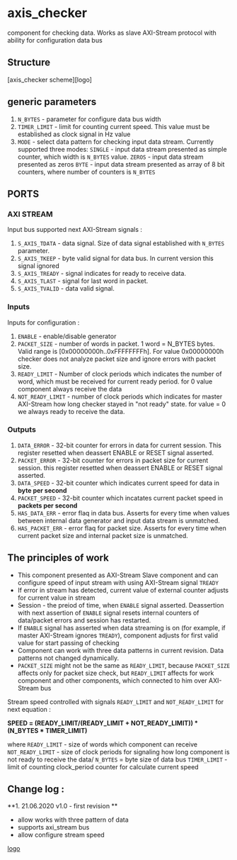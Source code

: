 # axis_checker

component for checking data. Works as slave AXI-Stream protocol with ability for configuration data bus

## Structure 
[axis_checker scheme][logo]

## generic parameters 
1) `N_BYTES` - parameter for  configure data bus width
2) `TIMER_LIMIT` - limit for counting current speed. This value must be established as clock signal in Hz value
3) `MODE` - select data pattern for checking input data stream. Currently supported three modes: 
`SINGLE` - input data stream presented as simple counter, which width is `N_BYTES` value.
`ZEROS` - input data stream presented as zeros
`BYTE` - input data stream presented as array of 8 bit counters, where number of counters is `N_BYTES` 

## PORTS

### AXI STREAM

Input bus supported next AXI-Stream signals : 
1) `S_AXIS_TDATA` - data signal. Size of data signal established with `N_BYTES` parameter.
2) `S_AXIS_TKEEP` - byte valid signal for data bus. In current version this signal ignored
3) `S_AXIS_TREADY` - signal indicates for ready to receive data. 
4) `S_AXIS_TLAST` - signal for last word in packet.
5) `S_AXIS_TVALID` - data valid signal.

### Inputs 

Inputs for configuration : 
1) `ENABLE` - enable/disable generator
2) `PACKET_SIZE` - number of words in packet. 1 word = N_BYTES bytes. Valid range is [0x00000000h..0xFFFFFFFFh]. For value 0x00000000h checker does not analyze packet size and ignore errors with packet size. 
3) `READY_LIMIT` - Number of clock periods which indicates the number of word, which must be received for current ready period. for 0 value component always receive the data
4) `NOT_READY_LIMIT` - number of clock periods which indicates for master AXI-Stream how long checker stayed in "not ready" state. for value = 0 we always ready to receive the data.

### Outputs 

1) `DATA_ERROR` - 32-bit counter for errors in data for current session. This register resetted when deassert ENABLE or RESET signal asserted.
2) `PACKET_ERROR` - 32-bit counter for errors in packet size for current session. this register resetted when deassert ENABLE or RESET signal asserted.
3) `DATA_SPEED` - 32-bit counter which indicates current speed for data in **byte per second**
4) `PACKET_SPEED` - 32-bit counter which incatates current packet speed in **packets per second**
5) `HAS_DATA_ERR` - error flaq in data bus. Asserts for every time when values between internal data generator and input data stream is unmatched. 
6) `HAS_PACKET_ERR` - error flaq for packet size. Asserts for every time when current packet size and internal packet size is unmatched. 

## The principles of work
- This component presented as AXI-Stream Slave component and can configure speed of input stream with using AXI-Stream signal `TREADY`
- If error in stream has detected, current value of external counter adjusts for current value in stream
- Session - the preiod of time, when `ENABLE` signal asserted. Deassertion with next assertion of `ENABLE` signal resets internal counters of data/packet errors and session has restarted.
- If `ENABLE` signal has asserted when data streaming is on (for example, if master AXI-Stream ignores `TREADY`), component adjusts for first valid value for start passing of checking
- Component can work with three data patterns in current revision. Data patterns not changed dynamically.
- `PACKET_SIZE` might not be the same as `READY_LIMIT`, because `PACKET_SIZE` affects only for packet size check, but `READY_LIMIT` affects for work component and other components, which connected to him over AXI-Stream bus

Stream speed controlled with signals `READY_LIMIT` and `NOT_READY_LIMIT` for next equation : 

**SPEED = (READY_LIMIT/(READY_LIMIT + NOT_READY_LIMIT)) * (N_BYTES * TIMER_LIMIT)**

where
`READY_LIMIT` - size of words which component can receive
`NOT_READY_LIMIT` - size of clock periods for signaling how long component is not ready to receive the data/ 
`N_BYTES` = byte size of data bus
`TIMER_LIMIT` - limit of counting clock_period counter for calculate current speed

## Change log : 

**1. 21.06.2020 v1.0 - first revision **
- allow works with three pattern of data
- supports axi_stream bus
- allow configure stream speed

[logo](https://github.com/MasterPlayer/xilinx-vhdl/blob/master/axis_infrastructure/axis_checker/documentation/axis_checker.png)